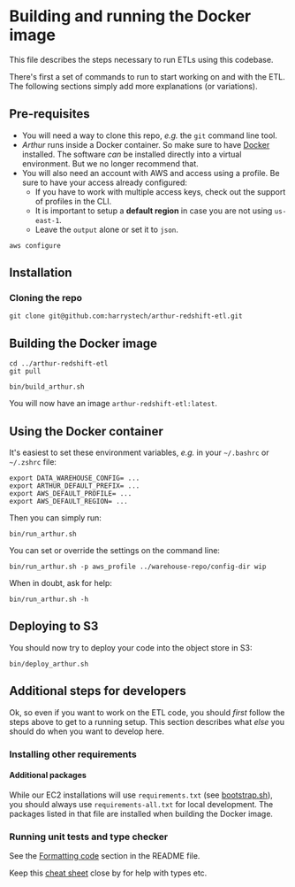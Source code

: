 # Building and running the Docker image

This file describes the steps necessary to run ETLs using this codebase.

There's first a set of commands to run to start working on and with the ETL.
The following sections simply add more explanations (or variations).

## Pre-requisites

* You will need a way to clone this repo, _e.g._ the `git` command line tool.
* _Arthur_ runs inside a Docker container. So make sure to have [Docker](https://docs.docker.com/install/) installed.
    The software _can_ be installed directly into a virtual environment. But we no longer recommend that.
* You will also need an account with AWS and access using a profile. Be sure to have your access already configured:
    * If you have to work with multiple access keys, check out the support of profiles in the CLI.
    * It is important to setup a **default region** in case you are not using `us-east-1`.
    * Leave the `output` alone or set it to `json`.
```shell
aws configure
```

## Installation

### Cloning the repo

```shell
git clone git@github.com:harrystech/arthur-redshift-etl.git
```

## Building the Docker image

```shell
cd ../arthur-redshift-etl
git pull

bin/build_arthur.sh
```
You will now have an image `arthur-redshift-etl:latest`.

## Using the Docker container

It's easiest to set these environment variables,
_e.g._ in your `~/.bashrc` or `~/.zshrc` file:
```shell
export DATA_WAREHOUSE_CONFIG= ...
export ARTHUR_DEFAULT_PREFIX= ...
export AWS_DEFAULT_PROFILE= ...
export AWS_DEFAULT_REGION= ...
```

Then you can simply run:
```shell
bin/run_arthur.sh
```

You can set or override the settings on the command line:
```shell
bin/run_arthur.sh -p aws_profile ../warehouse-repo/config-dir wip
```

When in doubt, ask for help:
```shell
bin/run_arthur.sh -h
```

## Deploying to S3

You should now try to deploy your code into the object store in S3:
```shell
bin/deploy_arthur.sh
```

## Additional steps for developers

Ok, so even if you want to work on the ETL code, you should *first* follow the steps above to get to a running setup.
This section describes what *else* you should do when you want to develop here.

### Installing other requirements

#### Additional packages

While our EC2 installations will use `requirements.txt` (see [bootstrap.sh](./bin/bootstrap.sh)),
you should always use `requirements-all.txt` for local development. The packages listed in that
file are installed when building the Docker image.

### Running unit tests and type checker

See the [Formatting code](https://github.com/harrystech/arthur-redshift-etl/blob/next/README.md#formatting-code)
section in the README file.

Keep this [cheat sheet](http://mypy.readthedocs.io/en/latest/cheat_sheet_py3.html) close by for help with types etc.
